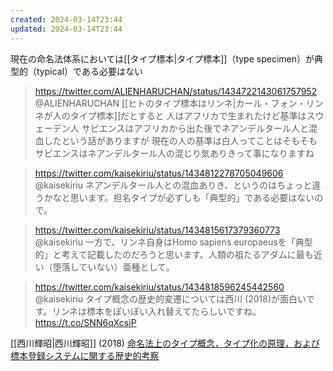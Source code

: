 ```yaml
---
created: 2024-03-14T23:44
updated: 2024-03-14T23:44
---
```



現在の命名法体系においては[[タイプ標本|タイプ標本]]（type specimen）が典型的（typical）である必要はない

> https://twitter.com/ALIENHARUCHAN/status/1434722143061757952 @ALIENHARUCHAN
> [[ヒトのタイプ標本はリンネ|カール・フォン・リンネが人のタイプ標本]]だとすると
> 人はアフリカで生まれたけど基準はスウェーデン人
> サピエンスはアフリカから出た後でネアンデルタール人と混血したという話がありますが
> 現在の人の基準は白人ってことはそもそもサピエンスはネアンデルタール人の混じり気ありきって事になりますね

> https://twitter.com/kaisekiriu/status/1434812278705049606 @kaisekiriu
> ネアンデルタール人との混血ありき、というのはちょっと違うかなと思います。担名タイプが必ずしも「典型的」である必要はないので。

> https://twitter.com/kaisekiriu/status/1434815617379360773 @kaisekiriu
> 一方で、リンネ自身はHomo sapiens europaeusを「典型的」と考えて記載したのだろうと思います。人類の祖たるアダムに最も近い（堕落していない）亜種として。

> https://twitter.com/kaisekiriu/status/1434818596245442560 @kaisekiriu
> タイプ概念の歴史的変遷については西川 (2018)が面白いです。リンネは標本をぽいぽい入れ替えてたらしいですね。
> https://t.co/SNN6qXcsiP

[[西川輝昭|西川輝昭]] (2018) [命名法上のタイプ概念，タイプ化の原理，および標本登録システムに関する歴史的考察](https://doi.org/10.19004/taxa.45.0_33)
